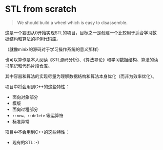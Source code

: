 # STL from scratch

> We should build a wheel which is easy to disassemble.

这是一个妄图从0开始实现STL的项目，目标之一是创建一个比较用于适合学习数据结构和算法的样例代码库。

（就像minix的源码对于学习操作系统的意义那样）

也可以算作是本人阅读《STL源码分析》、《算法导论》和学习数据结构、算法的读书笔记和代码片段仓库。

其中容器和算法的实现尽量为理解数据结构和算法本身优化（而非为效率优化）。

项目中将会用到C++的这些特性：

- 面向对象部分
- 模版
- 面向过程部分
- `::new`、`::delete` 等运算符
- 标准异常

项目中不会用到C++的这些特性：

- 现有的STL :-)